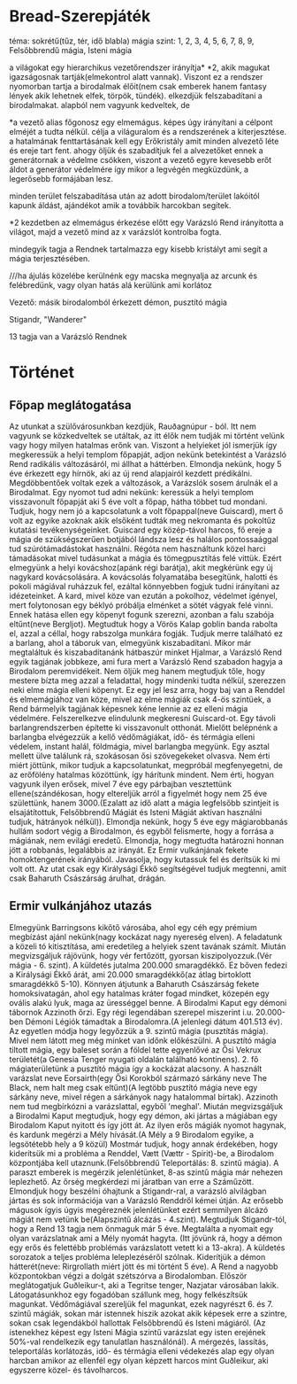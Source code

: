 # Bread-Szerepjáték
téma: sokrétű(tűz, tér, idő blabla)
mágia szint: 1, 2, 3, 4, 5, 6, 7, 8, 9, Felsőbbrendű mágia, Isteni mágia

a világokat egy hierarchikus vezetőrendszer irányítja* *2, akik magukat igazságosnak tartják(elmekontrol alatt vannak). Viszont ez a rendszer nyomorban tartja a birodalmak élőit(nem csak emberek hanem fantasy lények akik lehetnek elfek, törpök, tündék). elkezdjük felszabadítani a birodalmakat. alapból nem vagyunk kedveltek, de 

*a vezető alias főgonosz egy elmemágus. képes úgy irányítani a célpont elméjét a tudta nélkül. célja a világuralom és a rendszerének a kiterjesztése. a hatalmának fenttartásának kell egy Erőkristály amit minden alvezető léte és ereje tart fent. ahogy öljük és szabadítjuk fel a alvezetőket ennek a generátornak a védelme csökken, viszont a vezető egyre kevesebb erőt áldot a generátor védelmére így mikor a legvégén megküzdünk, a legerősebb formájában lesz. 

minden terület felszabadítása után az adott birodalom/terület lakóitól kapunk áldást, ajándékot amik a továbbik harcokban segítek.

*2 kezdetben az elmemágus érkezése előtt egy Varázsló Rend irányította a világot, majd a vezető mind az x varázslót kontrolba fogta.

mindegyik tagja a Rendnek tartalmazza egy kisebb kristályt ami segít a mágia terjesztésében.


///ha ájulás közelébe kerülnénk egy macska megnyalja az arcunk és felébredünk, vagy olyan hatás alá kerülünk ami korlátoz

Vezető: másik birodalomból érkezett démon, pusztító mágia


Stigandr, "Wanderer"

13 tagja van a Varázsló Rendnek

# Történet
## Főpap meglátogatása
Az utunkat a szülővárosunkban kezdjük, Rauðagnúpur - ból. Itt nem vagyunk se közkedveltek se utáltak, az itt élők nem tudják mi történt velünk vagy hogy milyen hatalmas erőnk van. Viszont a helyieket jól ismerjük így megkeressük a helyi templom főpapját, adjon nekünk betekintést a Varázsló Rend radikális változásáról, mi állhat a háttérben. Elmondja nekünk, hogy 5 éve érkezett egy hírnök, aki az új rend alapjairól kezdett prédikálni. Megdöbbentőek voltak ezek a változások, a Varázslók sosem árulnák el a Birodalmat. Egy nyomot tud adni nekünk: keressük a helyi templom visszavonult főpapját aki 5 éve volt a főpap, hátha többet tud mondani. Tudjuk, hogy nem jó a kapcsolatunk a volt főpappal(neve Guiscard), mert ő volt az egyike azoknak akik elsőként tudták meg nekromanta és pokoltűz kutatási tevékenységeinket. Guiscard egy közép-távol harcos, fő ereje a mágia de szükségszerűen botjából lándsza lesz és halálos pontossaággal tud szúrótámadástokat használni. Régóta nem használtunk közel harci támadásokat mivel tudásunkat a mágia és tömegpusztítás felé vittük. Ezért elmegyünk a helyi kovácshoz(apánk régi barátja), akit megkérünk egy új nagykard kovácsolására. A kovácsolás folyamatába besegítünk, halotti és pokoli mágiával ruházzuk fel, ezáltal könnyebben fogjuk tudni irányítani az idézeteinket. A kard, mivel köze van ezután a pokolhoz, védelmet igényel, mert folytonosan egy béklyó próbálja elménket a sötét vágyak felé vinni. Ennek hatása ellen egy köpenyt fogunk szerezni, azonban a falu szabója eltűnt(neve Bergljot). Megtudtuk hogy a Vörös Kalap goblin banda rabolta el, azzal a céllal, hogy rabszolga munkára fogják. Tudjuk merre található ez a barlang, ahol a táboruk van, elmegyünk kiszabadítani. Mikor már megtaláltuk és kiszabadítanánk hátbaszúr minket Hjalmar, a Varázsló Rend egyik tagjának jobbkeze, ami fura mert a Varázsló Rend szabadon hagyja a Birodalom peremvidékeit. Nem öljük meg hanem megtudjuk tőle, hogy mestere bízta meg azzal a feladattal, hogy mindenki tudta nélkül, szerezzen neki elme mágia elleni köpenyt. Ez egy jel lesz arra, hogy baj van a Renddel és elmemágiához van köze, mivel az elme mágiák csak 4-ös szintüek, a Rend bármelyik tagjának képesnek kéne lennie az ez elleni mágia védelmére. Felszerelkezve elindulunk megkeresni Guiscard-ot. Egy távoli barlangrendszerben építette ki visszavonult otthonát. Mielőtt belépnénk a barlangba elvégezzük a kellő védőmágiákat, idő- és térmágia elleni védelem, instant halál, földmágia, mivel barlangba megyünk. Egy asztal mellett ülve találunk rá, szokásosan ősi szövegekeket olvasva. Nem érti miért jöttünk, mikor tudjuk a kapcsolatunkat, megpróbál megfenyegetni, de az erőfölény hatalmas közöttünk, így hárítunk mindent. Nem érti, hogyan vagyunk ilyen erősek, mivel 7 éve egy párbajban vesztettünk ellene(szándékosan, hogy eltereljük arról a figyelmét hogy nem 25 éve születtünk, hanem 3000.(Ezalatt az idő alatt a mágia legfelsőbb szintjeit is elsajátítottuk, Felsőbbrendű Mágiát és Isteni Mágiát aktívan használni tudjuk, hátrányok nélkül)). Elmondja nekünk, hogy 5 éve egy mágiarobbanás hullám sodort végig a Birodalmon, és egyből felismerte, hogy a forrása a mágiának, nem evilági eredetű. Elmondja, hogy megtudta határozni honnan jött a robbanás, legalábbis az irányát. Ez Ermir vulkánjának fekete homoktengerének irányából. Javasolja, hogy kutassuk fel és derítsük ki mi volt ott. Az utat csak egy Királysági Ékkő segítségével tudjuk megtenni, amit csak Baharuth Császárság árulhat, drágán.
## Ermir vulkánjához utazás
Elmegyünk Barringsons kikőtő városába, ahol egy céh egy prémium megbízást ajánl nekünk(nagy kockázat nagy nyereség elven). A feladatunk a közeli tó kitisztítása, ami eredetileg a helyiek szent tavának számít. Miután megvizsgáljuk rájövünk, hogy vér fertőzött, gyorsan kiszipolyozzuk.(Vér mágia - 6. szint). A küldetés jutalma 200.000 smaragdékkő. Ez bőven fedezi a Királysági Ékkő árát, ami 20.000 smaragdékkő(az átlag birtoklott smaragdékkő 5-10). Könnyen átjutunk a Baharuth Császárság fekete homoksivatagán, ahol egy hatalmas kráter fogad mindket, közepén egy ovális alakú lyuk, maga az ürességgel benne. A Birodalmi Kaput egy démoni tábornok Azzinoth őrzi. Egy régi legendában szerepel miszerint i.u. 20.000-ben Démoni Légiók támadtak a Birodalomra.(A jelenlegi dátum 401.513 év). Az egyetlen módja hogy legyőzzük a 9. szintű mágia (pusztítás mágia). Mivel nem látott meg még minket van időnk előkészülni. A pusztító mágia tiltott mágia, egy baleset során a földel tette egyenlővé az Ősi Vekrux területét(a Genesia Tenger nyugati oldalán található kontinens). 2. fő mágiaterületünk a pusztító mágia így a kockázat alacsony. A használt varázslat neve Eorsairth(egy Ősi Korokból származó sárkány neve The Black, nem halt meg csak eltűnt)(A legtöbb pusztító mágia neve egy sárkány neve, mivel régen a sárkányok nagy hatalommal bírtak). Azzinoth nem tud megbírkózni a varázslattal, egyből 'meghal'. Miután megvizsgáljuk a Birodalmi Kaput megtudjuk, hogy egy démon, aki jártas a mágiában egy Birodalom Kaput nyitott és így jött át. Az ilyen erős mágiák nyomot hagynak, és kardunk megérzi a Mély hívását.(A Mély a 9 Birodalom egyike, a legsötétebb hely a 9 közül) Mostmár tudjuk, hogy annak érdekében, hogy kiderítsük mi a probléma a Renddel, Vætt (Vættr - Spirit)-be, a Birodalom központjába kell utaznunk.(Felsőbbrendű Teleportálás: 8. szintű mágia). A paraszt emberek is megérzik jelenlétünket, 8-as szintű mágia már nehezen leplezhető. Az őrség megkérdezi mi járatban van erre a Száműzött. Elmondjuk hogy beszélni óhajtunk a Stigandr-ral, a varázsló alvilágban jártas és sok információja van a Varázsló Renddről kémei útján. Az erősebb mágusok ígyis úgyis megéreznék jelenlétünket ezért semmilyen álcázó mágiát nem vetünk be(Alapszintű álcázás - 4.szint). Megtudjuk Stigandr-tól, hogy a Rend 13 tagja nem önmaguk már 5 éve. Megtalálta a nyomait egy olyan varázslatnak ami a Mély nyomát hagyta. (Itt jövünk rá, hogy a démon egy erős és felettébb problémás varázslatott vetett ki a 13-akra). A küldetés sorozatok a teljes probléma leleplezéséről szólnak. Kiderítjük a démon hátterét(neve: Rirgrollath miért jött és mi történt 5 éve). A Rend a nagyobb központokban végzi a dolgát szétszórva a Birodalomban. Először meglátogatjuk Guðleikur-t, aki a Tegritse tenger, Nazjatar városában lakik. Látogatásunkhoz egy fogadóban szállunk meg, hogy felkészítsük magunkat. Védőmágiával szereljük fel magunkat, ezek nagyrészt 6. és 7. szintű mágiák, sokan már istennek hiszik azokat akik képesek erre a szintre, sokan csak legendákból hallottak Felsőbbrendű és Isteni mágiáról. (Az istenekhez képest egy Isteni Mágia szintű varázslat egy isten erejének 50%-val rendelkezik egy tanulatlan használónál). A mérgezés, lassítás, teleportálás korlátozás, idő- és térmágia elleni védekezés alap egy olyan harcban amikor az ellenfél egy olyan képzett harcos mint Guðleikur, aki egyszerre közel- és távolharcos. 